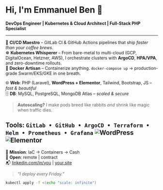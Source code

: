 
# Hi, I'm Emmanuel Ben 👋  
**DevOps Engineer | Kubernetes & Cloud Architect | Full-Stack PHP Specialist**

---

🔧 **CI/CD Maestro** – GitLab CI & GitHub Actions pipelines that ship *faster than your coffee brews*.  
☸️ **Kubernetes Whisperer** – From bare-metal to multi-cloud (GCP, DigitalOcean, Hetzner, AWS), I orchestrate clusters with **ArgoCD**, **HPA/VPA**, and zero-downtime rollouts.  
🐳 **Docker Artisan** – Containerize anything. `docker-compose up` → production-grade Swarm/EKS/GKE in one breath.

🌐 **Web**: PHP (Laravel), **WordPress + Elementor**, Tailwind, Bootstrap, JS – *fast & beautiful*  
🗄️ **DB**: MySQL, PostgreSQL, MongoDB Atlas – *scaled & secure*

> **Autoscaling?** I make pods breed like rabbits *and* shrink like magic when traffic dies.



**Tools**: `GitLab • GitHub • ArgoCD • Terraform • Helm • Prometheus • Grafana`
![WordPress](https://img.shields.io/badge/WordPress-Expert-21759B?logo=wordpress&logoColor=white)
![Elementor](https://img.shields.io/badge/Elementor-Pro-92003B?logo=elementor&logoColor=white)
---

🚀 **Mission**: IaC → Containers → Cash  
📍 **Open**: remote | contract  
📬 [linkedin.com/in/you](https://linkedin.com/in/you) | [your.site](https://your.site)

> *“I deploy every Friday.”*

```bash
kubectl apply -f <(echo "scale: infinite")
